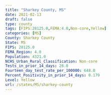 ```yaml
---
title: "Sharkey County, MS"
date: 2021-02-13
draft: false
type: county
tags: [FIPS:28125.0,FEMA:4.0,Non-core,Yellow]
categories: [MS]
County: Sharkey County
State: MS
FIPS: 28125.0
FEMA_Region: 4.0
Population: 4321.0
NCHS_Urban_Rural_Classification: Non-core
Tests_in_prior_14_days: 28.0
Fourteen_day_test_rate_per_100000: 648.0
Percent_Positivity_in_prior_14_days: 0.179
Level: Yellow
url: /states/MS/sharkey-county
---
```



